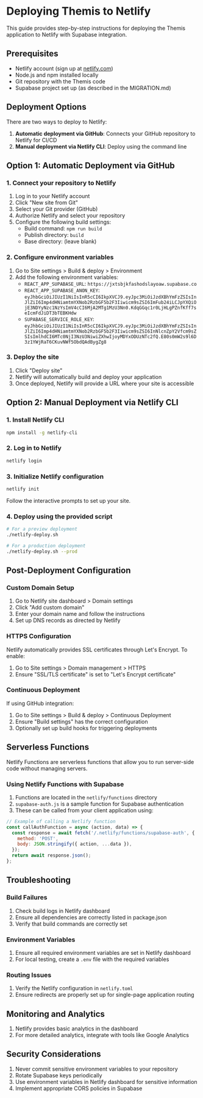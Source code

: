# Deploying Themis to Netlify

This guide provides step-by-step instructions for deploying the Themis application to Netlify with Supabase integration.

## Prerequisites

- Netlify account (sign up at [netlify.com](https://netlify.com))
- Node.js and npm installed locally
- Git repository with the Themis code
- Supabase project set up (as described in the MIGRATION.md)

## Deployment Options

There are two ways to deploy to Netlify:

1. **Automatic deployment via GitHub**: Connects your GitHub repository to Netlify for CI/CD
2. **Manual deployment via Netlify CLI**: Deploy using the command line

## Option 1: Automatic Deployment via GitHub

### 1. Connect your repository to Netlify

1. Log in to your Netlify account
2. Click "New site from Git"
3. Select your Git provider (GitHub)
4. Authorize Netlify and select your repository
5. Configure the following build settings:
   - Build command: `npm run build`
   - Publish directory: `build`
   - Base directory: (leave blank)

### 2. Configure environment variables

1. Go to Site settings > Build & deploy > Environment
2. Add the following environment variables:
   - `REACT_APP_SUPABASE_URL`: `https://jxtsbjkfashodslayoaw.supabase.co`
   - `REACT_APP_SUPABASE_ANON_KEY`: `eyJhbGciOiJIUzI1NiIsInR5cCI6IkpXVCJ9.eyJpc3MiOiJzdXBhYmFzZSIsInJlZiI6Imp4dHNiamtmYXNob2RzbGF5b2F3Iiwicm9sZSI6ImFub24iLCJpYXQiOjE3NDYyNzc1NzYsImV4cCI6MjA2MTg1MzU3Nn0.KdqGGqc1r0LjHLgPZnfKff7seIcmFdJiDT3bTEBKHdw`
   - `SUPABASE_SERVICE_ROLE_KEY`: `eyJhbGciOiJIUzI1NiIsInR5cCI6IkpXVCJ9.eyJpc3MiOiJzdXBhYmFzZSIsInJlZiI6Imp4dHNiamtmYXNob2RzbGF5b2F3Iiwicm9sZSI6InNlcnZpY2Vfcm9sZSIsImlhdCI6MTc0NjI3NzU3NiwiZXhwIjoyMDYxODUzNTc2fQ.E80s0mW2s9l6D3z1YWjRaT6CKuvNWf5ObdQAdBygZg8`

### 3. Deploy the site

1. Click "Deploy site"
2. Netlify will automatically build and deploy your application
3. Once deployed, Netlify will provide a URL where your site is accessible

## Option 2: Manual Deployment via Netlify CLI

### 1. Install Netlify CLI

```bash
npm install -g netlify-cli
```

### 2. Log in to Netlify

```bash
netlify login
```

### 3. Initialize Netlify configuration

```bash
netlify init
```

Follow the interactive prompts to set up your site.

### 4. Deploy using the provided script

```bash
# For a preview deployment
./netlify-deploy.sh

# For a production deployment
./netlify-deploy.sh --prod
```

## Post-Deployment Configuration

### Custom Domain Setup

1. Go to Netlify site dashboard > Domain settings
2. Click "Add custom domain"
3. Enter your domain name and follow the instructions
4. Set up DNS records as directed by Netlify

### HTTPS Configuration

Netlify automatically provides SSL certificates through Let's Encrypt. To enable:

1. Go to Site settings > Domain management > HTTPS
2. Ensure "SSL/TLS certificate" is set to "Let's Encrypt certificate"

### Continuous Deployment

If using GitHub integration:

1. Go to Site settings > Build & deploy > Continuous Deployment
2. Ensure "Build settings" has the correct configuration
3. Optionally set up build hooks for triggering deployments

## Serverless Functions

Netlify Functions are serverless functions that allow you to run server-side code without managing servers.

### Using Netlify Functions with Supabase

1. Functions are located in the `netlify/functions` directory
2. `supabase-auth.js` is a sample function for Supabase authentication
3. These can be called from your client application using:

```javascript
// Example of calling a Netlify function
const callAuthFunction = async (action, data) => {
  const response = await fetch('/.netlify/functions/supabase-auth', {
    method: 'POST',
    body: JSON.stringify({ action, ...data }),
  });
  return await response.json();
};
```

## Troubleshooting

### Build Failures

1. Check build logs in Netlify dashboard
2. Ensure all dependencies are correctly listed in package.json
3. Verify that build commands are correctly set

### Environment Variables

1. Ensure all required environment variables are set in Netlify dashboard
2. For local testing, create a `.env` file with the required variables

### Routing Issues

1. Verify the Netlify configuration in `netlify.toml`
2. Ensure redirects are properly set up for single-page application routing

## Monitoring and Analytics

1. Netlify provides basic analytics in the dashboard
2. For more detailed analytics, integrate with tools like Google Analytics

## Security Considerations

1. Never commit sensitive environment variables to your repository
2. Rotate Supabase keys periodically
3. Use environment variables in Netlify dashboard for sensitive information
4. Implement appropriate CORS policies in Supabase 